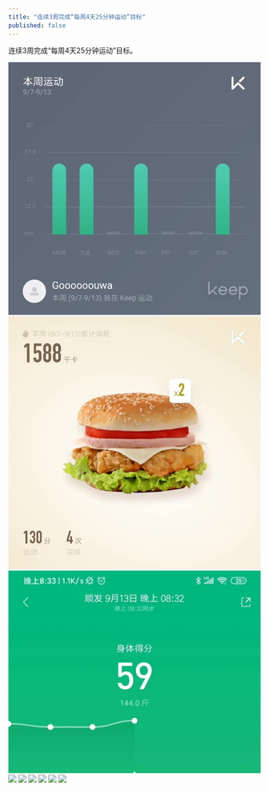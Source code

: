 ```yaml
---
title: "连续3周完成“每周4天25分钟运动”目标"
published: false
---
```

连续3周完成“每周4天25分钟运动”目标。

![](./1.jpg)
![](./2.jpg)
![](./3.jpg)
![](./4.jpg)
![](./5.jpg)
![](./6.jpg)
![](./7.jpg)
![](./8.jpg)
![](./9.jpg)
